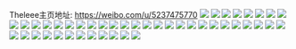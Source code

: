 Theleee主页地址: https://weibo.com/u/5237475770 
![](https://wx4.sinaimg.cn/mw2000/005IrUHEly1h9bx7itxo4j30u0140k0n.jpg) 
![](https://wx4.sinaimg.cn/mw2000/005IrUHEly1h9bx7j3ernj30u00u00xl.jpg) 
![](https://wx4.sinaimg.cn/mw2000/005IrUHEly1h2xjkwo7lkj30u00u041f.jpg) 
![](https://wx4.sinaimg.cn/mw2000/005IrUHEly1gyuzoirttfj31o01o07wh.jpg) 
![](https://wx4.sinaimg.cn/mw2000/005IrUHEly1gy91qws5a0j30u0140nau.jpg) 
![](https://wx4.sinaimg.cn/mw2000/005IrUHEly1gy91qxc9wwj31jk15o4qp.jpg) 
![](https://wx4.sinaimg.cn/mw2000/005IrUHEly1gxzlexv52rj31i01i07os.jpg) 
![](https://wx4.sinaimg.cn/mw2000/005IrUHEly1gxdorduc8jj35283swe85.jpg) 
![](https://wx4.sinaimg.cn/mw2000/005IrUHEly1gxabb2kamaj31z41hcnpd.jpg) 
![](https://wx4.sinaimg.cn/mw2000/005IrUHEly1gaunzblvb7j31400u01kx.jpg) 
![](https://wx4.sinaimg.cn/mw2000/005IrUHEly1ga00hcnh8yj30tm0jqjtx.jpg) 
![](https://wx4.sinaimg.cn/mw2000/005IrUHEly1g9v29xuqwkj30u0140tes.jpg) 
![](https://wx4.sinaimg.cn/mw2000/005IrUHEly1g9sofdcw8gj30v70v7403.jpg) 
![](https://wx4.sinaimg.cn/mw2000/005IrUHEly1g9sofdrx18j30sg1emthf.jpg) 
![](https://wx4.sinaimg.cn/mw2000/005IrUHEly1g82rck96v5j31400u0n1f.jpg) 
![](https://wx4.sinaimg.cn/mw2000/005IrUHEly1g82rcpfz20j31400u0af4.jpg) 
![](https://wx4.sinaimg.cn/mw2000/005IrUHEly1g50vst5vnvj316p0u00yh.jpg) 
![](https://wx4.sinaimg.cn/mw2000/005IrUHEly1g50vstr1qrj313o0u0djk.jpg) 
![](https://wx4.sinaimg.cn/mw2000/005IrUHEly1g4819s8adij30u01hc7h5.jpg) 
![](https://wx4.sinaimg.cn/mw2000/005IrUHEly1g43bl2wg5nj31hc0u07kg.jpg) 
![](https://wx4.sinaimg.cn/mw2000/005IrUHEly1g43bl2am50j30qo0fg40m.jpg) 
![](https://wx4.sinaimg.cn/mw2000/005IrUHEly1g41tkv4wxqj33zf2zku15.jpg) 
![](https://wx4.sinaimg.cn/mw2000/005IrUHEly1g3j5w6qx1oj31o01781ky.jpg) 
![](https://wx4.sinaimg.cn/mw2000/005IrUHEly1g3j5w4dewlj31ls15u4qq.jpg) 
![](https://wx4.sinaimg.cn/mw2000/005IrUHEly1g3j5w7ivblj317v1o0b2a.jpg) 
![](https://wx4.sinaimg.cn/mw2000/005IrUHEly1g3j5w5zgq4j31o016d4qq.jpg) 
![](https://wx4.sinaimg.cn/mw2000/005IrUHEly1g3j5wbmcizj33k02o0b2e.jpg) 
![](https://wx4.sinaimg.cn/mw2000/005IrUHEly1g3j5w568q1j31o0160e82.jpg) 
![](https://wx4.sinaimg.cn/mw2000/005IrUHEly1g3j5w8f02qj316l1o0kjm.jpg) 
![](https://wx4.sinaimg.cn/mw2000/005IrUHEly1g3j5w98khhj31o0184hdu.jpg) 
![](https://wx4.sinaimg.cn/mw2000/005IrUHEly1g3j5wa4ae3j31o015jhdu.jpg) 
![](https://wx4.sinaimg.cn/mw2000/005IrUHEly1g3ilsju421j30u0140gtd.jpg) 
![](https://wx4.sinaimg.cn/mw2000/005IrUHEly1g3hjmqihlyj33k02o0b2e.jpg) 
![](https://wx4.sinaimg.cn/mw2000/005IrUHEly1g3er4zfwgxj31400u04n8.jpg) 
![](https://wx4.sinaimg.cn/mw2000/005IrUHEly1g3er54htgvj31o0190hdu.jpg) 
![](https://wx4.sinaimg.cn/mw2000/005IrUHEly1g3er4wfg4tj31o01904qq.jpg) 
![](https://wx4.sinaimg.cn/mw2000/005IrUHEly1g3er8hh5w3j31o0190e82.jpg) 
![](https://wx4.sinaimg.cn/mw2000/005IrUHEly1g3er55h42zj30u0140aqp.jpg) 
![](https://wx4.sinaimg.cn/mw2000/005IrUHEly1g3er51qox2j31o01907wi.jpg) 
![](https://wx4.sinaimg.cn/mw2000/005IrUHEly1g3er72krwjj31400u0n9l.jpg) 
![](https://wx4.sinaimg.cn/mw2000/005IrUHEly1g3er4pv57qj31901o04qq.jpg) 
![](https://wx4.sinaimg.cn/mw2000/005IrUHEly1g3er72y5d8j31400u0qh5.jpg) 
![](https://wx4.sinaimg.cn/mw2000/005IrUHEly1g3ck2ndlwej30u0140qiq.jpg) 
![](https://wx4.sinaimg.cn/mw2000/005IrUHEly1g39hricojpj31o010t7wh.jpg) 
![](https://wx4.sinaimg.cn/mw2000/005IrUHEly1g36m5xbfz5j30u0140dk6.jpg) 
